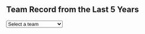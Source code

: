 ## Team Record from the Last 5 Years 

<html>
<head>
    <title>NFL Team Data Visualizer</title>
    <script src="https://cdn.jsdelivr.net/npm/chart.js"></script>
</head>
<body>
    <div>
        <select id="teamSelector">
            <option value="">Select a team</option>
            <option value="NE">New England Patriots</option>
            <option value="KC">Kansas City Chiefs</option>
            <option value="TB">Las Vegas Raiders</option>
            <option value="TB">Miami Dolphins</option>
            <option value="TB">New York Giants</option>
            <option value="TB">Houston Texans</option>
            <!-- Add more teams as needed -->
        </select>
    </div>
    <div>
        <canvas id="chart"></canvas>
    </div>

  <script>
        document.addEventListener("DOMContentLoaded", function () {
            var teamSelector = document.getElementById("teamSelector");
            var chartCanvas = document.getElementById("chart");
            var ctx = chartCanvas.getContext("2d");
            var chart;

            // Define your team data
            var teamData = {
                NE: {
                    label: "New England Patriots",
                    data: [11, 12, 7, 10, 8] // Example data, replace with your own
                },
                KC: {
                    label: "Kansas City Chiefs",
                    data: [12, 12, 14, 12, 14] // Example data, replace with your own
                },
                TB: {
                    label: "Tampa Bay Buccaneers",
                    data: [5, 7, 11, 13, 8] // Example data, replace with your own
                },
                LV: {
                    label: "Las Vegas Raiders",
                    data: [4, 7, 8, 10, 6] // Example data, replace with your own
                },
                MD: {
                    label: "Miami Dolphins",
                    data: [7, 5, 10, 9, 9] // Example data, replace with your own
                },
                NY: {
                    label: "New York Giants",
                    data: [5, 4, 6, 4, 9] // Example data, replace with your own
                },
                HT: {
                    label: "Houston Texans",
                    data: [11, 10, 4, 2, 3] // Example data, replace with your own
                }
                // Add more teams with their respective data
            };

            // Function to update the chart
            function updateChart(team) {
                var data = teamData[team].data;
                var label = teamData[team].label;

                if (chart) {
                    chart.destroy();
                }

                chart = new Chart(ctx, {
                    type: "bar",
                    data: {
                        labels: ["2018", "2019", "2020", "2021", "2022"],
                        datasets: [
                            {
                                label: label,
                                data: data,
                                backgroundColor: "rgba(75, 192, 192, 0.6)",
                                borderColor: "rgba(75, 192, 192, 1)",
                                borderWidth: 1
                            }
                        ]
                    },
                    options: {
                        responsive: true,
                        scales: {
                            y: {
                                beginAtZero: true
                            }
                        }
                    }
                });
            }

            // Event listener for team selection
            teamSelector.addEventListener("change", function () {
                var selectedTeam = teamSelector.value;
                if (selectedTeam) {
                    updateChart(selectedTeam);
                }
            });
        });
    </script>
</body>
</html>
